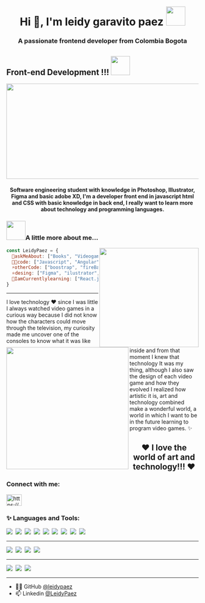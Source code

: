 <h1 align="center">Hi 👋, I'm leidy garavito paez <img src="https://i.pinimg.com/originals/80/7b/5c/807b5c4b02e765bb4930b7c66662ef4b.gif" width="50"></h1>
<h3 align="center">A passionate frontend developer from Colombia Bogota</h3>

## Front-end Development !!! <img src="https://66.media.tumblr.com/50718b80406867d8a6e7aa063af47bd1/63065902e4a8cc57-d9/s500x750/b5e967738f5658302dca4df615f840342b961964.gif" width="50">
<img align="center" src= "https://i.pinimg.com/originals/a9/4c/9f/a94c9fc08b9a5d9d3e9dd8df59bb1553.gif" width="1000" height="250">
<h4 align="center">Software engineering student with knowledge in Photoshop, Illustrator, Figma and basic adobe XD, I'm a developer front end in javascript html and CSS with basic knowledge in back end, I really want to learn more about technology and programming languages.</h4>

### <img src="https://i.pinimg.com/originals/2d/a9/bd/2da9bdcb0074d4d14066640894234aa7.gif" width="50">A little more about me...

<img align='right' src="https://i.pinimg.com/originals/77/55/12/775512d222eb9562371cf24ca66ff790.gif" width="260">

```javascript
const LeidyPaez = {
  💬askMeAbout: ["Books", "Videogames", "Anime", "Paint", "Universe"],
  👨‍💻code: ["Javascript", "Angular", "TypeScript", "HTML", "CSS"],
  ⚡otherCode: ["boostrap", "fireBase", "MongoDB"],
  ⭐️desing: ["Figma", "ilustrator", "potoshop", "AdobeXD", "Canvas", "Visual studio code"],
  🌱IamCurrentlylearning: ["React.js", "MySQL", "Java", "Python", "node.js"]
}
```
***
<img src ="https://i.pinimg.com/236x/cc/45/1d/cc451df4f04ae2c39684deca360120e9.jpg" width="320" align="left">

I love technology ❤️ since I was little I always watched video games in a curious way because I did not know how the characters could move through the television, my curiosity made me uncover one of the consoles to know what it was like inside and from that moment I knew that technology It was my thing, although I also saw the design of each video game and how they evolved I realized how artistic it is, art and technology combined make a wonderful world, a world in which I want to be in the future learning to program video games. ✨
   
<h2 align="center">❤ I love the world of art and technology!!! ❤</h2>
   
<h3 align="left">Connect with me:</h3>
<p align="left">
<a href="https://linkedin.com/in/https://www.linkedin.com/in/leidy-paez-3963b1220/" target="blank"><img align="center" src="https://raw.githubusercontent.com/rahuldkjain/github-profile-readme-generator/master/src/images/icons/Social/linked-in-alt.svg" alt="https://www.linkedin.com/in/leidy-paez-3963b1220/" height="30" width="40" /></a>
</p>

<h3 align="left">✨ Languages and Tools:</h3>
<img src = "https://img.shields.io/badge/-JavaScript-05122A?style=flat&logo=javascript">&nbsp;
<img src = "https://img.shields.io/badge/-TypeScript-05122A?style=flat&logo=typescript">&nbsp;
<img src = "https://img.shields.io/badge/-C%23-05122A?style=flat&logo=csharp">&nbsp;
<img src = "https://img.shields.io/badge/-HTML-05122A?style=flat&logo=HTML5">&nbsp;
<img src = "https://img.shields.io/badge/-CSS-05122A?style=flat&logo=CSS3&logoColor=1572B6">&nbsp;
<img src = "https://img.shields.io/badge/-React-05122A?style=flat&logo=react">&nbsp;
<img src = "https://img.shields.io/badge/-Redux-05122A?style=flat&logo=redux">&nbsp;
<img src = "https://img.shields.io/badge/-Bootstrap-05122A?style=flat&logo=bootstrap&logoColor=563D7C">&nbsp;
<img src = "https://img.shields.io/badge/-MaterialUI-05122A?style=flat&logo=mui">&nbsp;

***
<img src = "https://img.shields.io/badge/-Node.js-05122A?style=flat&logo=node.js">&nbsp;
<img src = "https://img.shields.io/badge/-Express-05122A?style=flat&logo=express">&nbsp;
<img src = "https://img.shields.io/badge/-MongoDB-05122A?style=flat&logo=mongodb">&nbsp;
<img src = "https://img.shields.io/badge/-Firebase-05122A?style=flat&logo=firebase">&nbsp;

***
<img src = "https://img.shields.io/badge/-Python-05122A?style=flat&logo=python">&nbsp;
<img src = "https://img.shields.io/badge/-Git-05122A?style=flat&logo=git">&nbsp;
<img src = "https://img.shields.io/badge/-GitHub-05122A?style=flat&logo=github">&nbsp;


***
 * 👨‍💻 GitHub [@leidypaez](https://github.com/leidypaez)
 * 📫 Linkedin [@LeidyPaez](https://www.linkedin.com/in/leidy-paez-3963b1220/)
